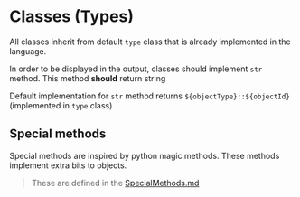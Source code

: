 # Classes (Types)

All classes inherit from default `type` class that is already implemented in the language.





In order to be displayed in the output, classes should implement `str` method. This method **should** return string

Default implementation for `str` method returns `${objectType}::${objectId}`  (implemented in `type` class)


## Special methods

Special methods are inspired by python magic methods.
These methods implement extra bits to objects.
> These are defined in the [SpecialMethods.md](/docs/principals/Classes/SpecialMethods.md)
